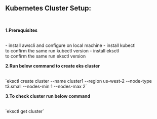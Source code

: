 ## Kubernetes Cluster Setup:

<br>

**1.Prerequisites**

<br>
- install awscli and configure on local machine
- install kubectl <br> to confirm the same run kubectl version
- install eksctl <br> to confirm the same run eksctl version


**2.Run below command to create eks cluster**

<br>
`eksctl create cluster --name cluster1 --region us-west-2 --node-type t3.small --nodes-min 1 --nodes-max 2`


**3.To check cluster run below command**

<br>
`eksctl get cluster`

